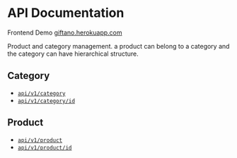 
# API Documentation 
Frontend Demo [giftano.herokuapp.com](https://giftano.herokuapp.com/admin)

Product and category management. a product can belong to a category and the category can have hierarchical structure.  

## Category
* [`api/v1/category`](https://giftano.herokuapp.com/api/v1/category)  
* [`api/v1/category/id`](https://giftano.herokuapp.com/api/v1/category/1)  

## Product
* [`api/v1/product`](https://giftano.herokuapp.com/api/v1/product)  
* [`api/v1/product/id`](https://giftano.herokuapp.com/api/v1/product/1)
